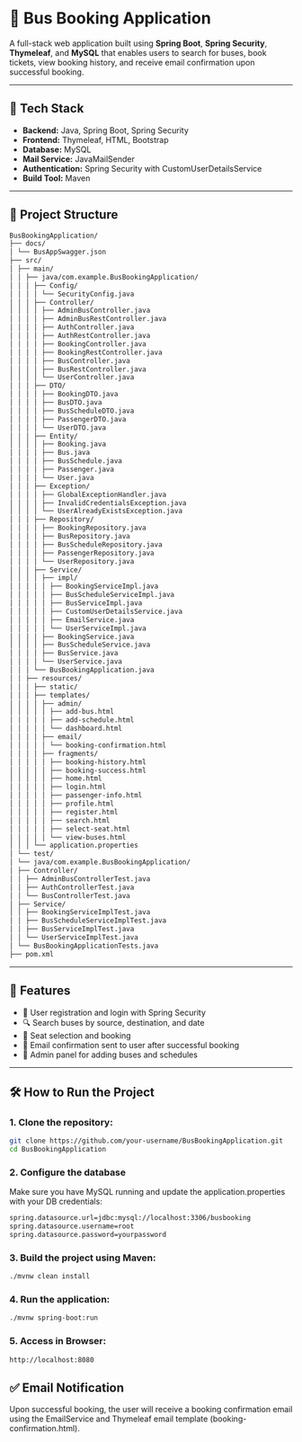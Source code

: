 # 🚌 Bus Booking Application

A full-stack web application built using **Spring Boot**, **Spring Security**, **Thymeleaf**, and **MySQL** that enables users to search for buses, book tickets, view booking history, and receive email confirmation upon successful booking.

---

## 🚀 Tech Stack

- **Backend:** Java, Spring Boot, Spring Security
- **Frontend:** Thymeleaf, HTML, Bootstrap
- **Database:** MySQL
- **Mail Service:** JavaMailSender
- **Authentication:** Spring Security with CustomUserDetailsService
- **Build Tool:** Maven

---

## 📁 Project Structure

```bash
BusBookingApplication/
├── docs/
│ └── BusAppSwagger.json
├── src/
│ ├── main/
│ │ ├── java/com.example.BusBookingApplication/
│ │ │ ├── Config/
│ │ │ │ └── SecurityConfig.java
│ │ │ ├── Controller/
│ │ │ │ ├── AdminBusController.java
│ │ │ │ ├── AdminBusRestController.java
│ │ │ │ ├── AuthController.java
│ │ │ │ ├── AuthRestController.java
│ │ │ │ ├── BookingController.java
│ │ │ │ ├── BookingRestController.java
│ │ │ │ ├── BusController.java
│ │ │ │ ├── BusRestController.java
│ │ │ │ └── UserController.java
│ │ │ ├── DTO/
│ │ │ │ ├── BookingDTO.java
│ │ │ │ ├── BusDTO.java
│ │ │ │ ├── BusScheduleDTO.java
│ │ │ │ ├── PassengerDTO.java
│ │ │ │ └── UserDTO.java
│ │ │ ├── Entity/
│ │ │ │ ├── Booking.java
│ │ │ │ ├── Bus.java
│ │ │ │ ├── BusSchedule.java
│ │ │ │ ├── Passenger.java
│ │ │ │ └── User.java
│ │ │ ├── Exception/
│ │ │ │ ├── GlobalExceptionHandler.java
│ │ │ │ ├── InvalidCredentialsException.java
│ │ │ │ └── UserAlreadyExistsException.java
│ │ │ ├── Repository/
│ │ │ │ ├── BookingRepository.java
│ │ │ │ ├── BusRepository.java
│ │ │ │ ├── BusScheduleRepository.java
│ │ │ │ ├── PassengerRepository.java
│ │ │ │ └── UserRepository.java
│ │ │ ├── Service/
│ │ │ │ ├── impl/
│ │ │ │ │ ├── BookingServiceImpl.java
│ │ │ │ │ ├── BusScheduleServiceImpl.java
│ │ │ │ │ ├── BusServiceImpl.java
│ │ │ │ │ ├── CustomUserDetailsService.java
│ │ │ │ │ ├── EmailService.java
│ │ │ │ │ └── UserServiceImpl.java
│ │ │ │ ├── BookingService.java
│ │ │ │ ├── BusScheduleService.java
│ │ │ │ ├── BusService.java
│ │ │ │ └── UserService.java
│ │ │ └── BusBookingApplication.java
│ │ ├── resources/
│ │ │ ├── static/
│ │ │ ├── templates/
│ │ │ │ ├── admin/
│ │ │ │ │ ├── add-bus.html
│ │ │ │ │ ├── add-schedule.html
│ │ │ │ │ └── dashboard.html
│ │ │ │ ├── email/
│ │ │ │ │ └── booking-confirmation.html
│ │ │ │ ├── fragments/
│ │ │ │ │ ├── booking-history.html
│ │ │ │ │ ├── booking-success.html
│ │ │ │ │ ├── home.html
│ │ │ │ │ ├── login.html
│ │ │ │ │ ├── passenger-info.html
│ │ │ │ │ ├── profile.html
│ │ │ │ │ ├── register.html
│ │ │ │ │ ├── search.html
│ │ │ │ │ ├── select-seat.html
│ │ │ │ │ └── view-buses.html
│ │ │ └── application.properties
│ └── test/
│ └── java/com.example.BusBookingApplication/
│ ├── Controller/
│ │ ├── AdminBusControllerTest.java
│ │ ├── AuthControllerTest.java
│ │ └── BusControllerTest.java
│ ├── Service/
│ │ ├── BookingServiceImplTest.java
│ │ ├── BusScheduleServiceImplTest.java
│ │ ├── BusServiceImplTest.java
│ │ └── UserServiceImplTest.java
│ └── BusBookingApplicationTests.java
├── pom.xml
```


---

## 📌 Features

- 🔐 User registration and login with Spring Security
- 🔍 Search buses by source, destination, and date
- 🎫 Seat selection and booking
- 📧 Email confirmation sent to user after successful booking
- 👤 Admin panel for adding buses and schedules

---

## 🛠️ How to Run the Project

### 1. Clone the repository:
```bash
git clone https://github.com/your-username/BusBookingApplication.git
cd BusBookingApplication
```

### 2. Configure the database
Make sure you have MySQL running and update the application.properties with your DB credentials:
```bash
spring.datasource.url=jdbc:mysql://localhost:3306/busbooking
spring.datasource.username=root
spring.datasource.password=yourpassword
```


### 3. Build the project using Maven:
```bash
./mvnw clean install
```


### 4. Run the application:
```bash
./mvnw spring-boot:run
```

### 5. Access in Browser:
```bash
http://localhost:8080
```

## ✅ Email Notification

Upon successful booking, the user will receive a booking confirmation email using the EmailService and Thymeleaf email template (booking-confirmation.html).


